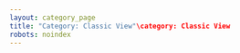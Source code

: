 ```yaml
---
layout: category_page
title: "Category: Classic View"\category: Classic View
robots: noindex
---
```


